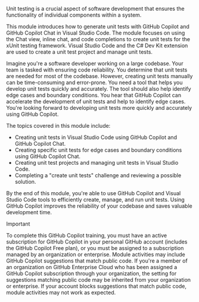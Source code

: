Unit testing is a crucial aspect of software development that ensures the functionality of individual components within a system.

This module introduces how to generate unit tests with GitHub Copilot and GitHub Copilot Chat in Visual Studio Code. The module focuses on using the Chat view, inline chat, and code completions to create unit tests for the xUnit testing framework. Visual Studio Code and the C# Dev Kit extension are used to create a unit test project and manage unit tests.

Imagine you're a software developer working on a large codebase. Your team is tasked with ensuring code reliability. You determine that unit tests are needed for most of the codebase. However, creating unit tests manually can be time-consuming and error-prone. You need a tool that helps you develop unit tests quickly and accurately. The tool should also help identify edge cases and boundary conditions. You hear that GitHub Copilot can accelerate the development of unit tests and help to identify edge cases. You're looking forward to developing unit tests more quickly and accurately using GitHub Copilot.

The topics covered in this module include:

- Creating unit tests in Visual Studio Code using GitHub Copilot and GitHub Copilot Chat.
- Creating specific unit tests for edge cases and boundary conditions using GitHub Copilot Chat.
- Creating unit test projects and managing unit tests in Visual Studio Code.
- Completing a "create unit tests" challenge and reviewing a possible solution.

By the end of this module, you're able to use GitHub Copilot and Visual Studio Code tools to efficiently create, manage, and run unit tests. Using GitHub Copilot improves the reliability of your codebase and saves valuable development time.

> [!IMPORTANT]
> To complete this GitHub Copilot training, you must have an active subscription for GitHub Copilot in your personal GitHub account (includes the GitHub Copilot Free plan), or you must be assigned to a subscription managed by an organization or enterprise. Module activities may include GitHub Copilot suggestions that match public code. If you're a member of an organization on GitHub Enterprise Cloud who has been assigned a GitHub Copilot subscription through your organization, the setting for suggestions matching public code may be inherited from your organization or enterprise. If your account blocks suggestions that match public code, module activities may not work as expected.
